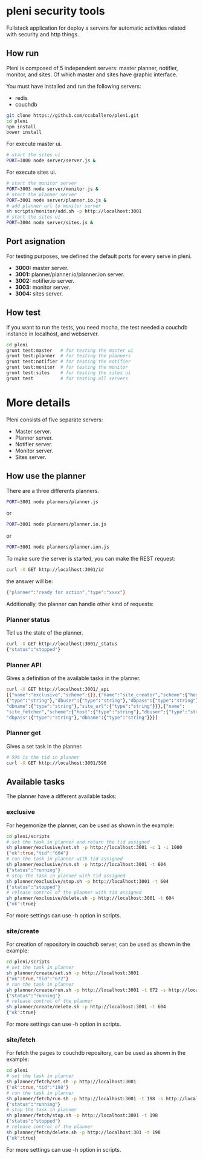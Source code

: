 # pleni security tools

Fullstack application for deploy a servers for automatic activities related with
security and http things.

## How run

Pleni is composed of 5 independent servers: master planner, notifier, monitor,
and sites. Of which master and sites have graphic interface.

You must have installed and run the following servers:

- redis
- couchdb

```sh
git clone https://github.com/ccaballero/pleni.git
cd pleni
npm install
bower install
```

For execute master ui.

```sh
# start the sites ui
PORT=3000 node server/server.js &
```

For execute sites ui.

```sh
# start the monitor server
PORT=3003 node server/monitor.js &
# start the planner server
PORT=3001 node server/planner.io.js &
# add planner url to monitor server
sh scripts/monitor/add.sh -p http://localhost:3001
# start the sites ui
PORT=3004 node server/sites.js &
```

## Port asignation

For testing purposes, we defined the default ports for every serve in pleni.

- **3000:** master server.
- **3001:** planner/planner.io/planner.ion server.
- **3002:** notifier.io server.
- **3003:** monitor server.
- **3004:** sites server.

## How test

If you want to run the tests, you need mocha, the test needed a couchdb instance
in localhost, and webserver.

```sh
cd pleni
grunt test:master   # for testing the master ui
grunt test:planner  # for testing the planners
grunt test:notifier # for testing the notifier
grunt test:monitor  # for testing the monitor
grunt test:sites    # for testing the sites ui
grunt test          # for testing all servers
```

# More details

Pleni consists of five separate servers:

- Master server.
- Planner server.
- Notifier server.
- Monitor server.
- Sites server.

## How use the planner

There are a three differents planners.

```sh
PORT=3001 node planners/planner.js
```

or

```sh
PORT=3001 node planners/planner.io.js
```

or

```sh
PORT=3001 node planners/planner.ion.js
```

To make sure the server is started, you can make the REST request:

```sh
curl -X GET http://localhost:3001/id
```

the answer will be:

```sh
{"planner":"ready for action","type":"xxxx"}
```

Additionally, the planner can handle other kind of requests:

### Planner status

Tell us the state of the planner.

```sh
curl -X GET http://localhost:3001/_status
{"status":"stopped"}
```

### Planner API

Gives a definition of the available tasks in the planner.

```sh
curl -X GET http://localhost:3001/_api
[{"name":"exclusive","scheme":{}},{"name":"site_creator","scheme":{"host":
{"type":"string"},"dbuser":{"type":"string"},"dbpass":{"type":"string"},
"dbname":{"type":"string"},"site_url":{"type":"string"}}},{"name":
"site_fetcher","scheme":{"host":{"type":"string"},"dbuser":{"type":"string"},
"dbpass":{"type":"string"},"dbname":{"type":"string"}}}]
```

### Planner get

Gives a set task in the planner.

```sh
# 596 is the tid in planner
curl -X GET http://localhost:3001/596
```

## Available tasks

The planner have a different available tasks:

### exclusive

For hegemonize the planner, can be used as shown in the example:

```sh
cd pleni/scripts
# set the task in planner and return the tid assigned
sh planner/exclusive/set.sh -p http://localhost:3001 -c 1 -i 1000
{"ok":true,"tid":"604"}
# run the task in planner with tid assigned
sh planner/exclusive/run.sh -p http://localhost:3001 -t 604
{"status":"running"}
# stop the task in planner with tid assigned
sh planner/exclusive/stop.sh -p http://localhost:3001 -t 604
{"status":"stopped"}
# release control of the planner with tid assigned
sh planner/exclusive/delete.sh -p http://localhost:3001 -t 604
{"ok":true}
```

For more settings can use -h option in scripts.

### site/create

For creation of repository in couchdb server, can be used as shown in the
example:

```sh
cd pleni/scripts
# set the task in planner
sh planner/create/set.sh -p http://localhost:3001
{"ok":true,"tid":"672"}
# run the task in planner
sh planner/create/run.sh -p http://localhost:3001 -t 672 -s http://localhost:5984 -n google -u http://www.google.com.bo
{"status":"running"}
# release control of the planner
sh planner/create/delete.sh -p http://localhost:3001 -t 604
{"ok":true}
```

For more settings can use -h option in scripts.

### site/fetch

For fetch the pages to couchdb repository, can be used as shown in the example:

```sh
cd pleni
# set the task in planner
sh planner/fetch/set.sh -p http://localhost:3001
{"ok":true,"tid":"198"}
# run the task in planner
sh planner/fetch/run.sh -p http://localhost:3001 -t 198 -s http://localhost:5984 -n google
{"status":"running"}
# stop the task in planner
sh planner/fetch/stop.sh -p http://localhost:3001 -t 198
{"status":"stopped"}
# release control of the planner
sh planner/fetch/delete.sh -p http://localhost:301 -t 198
{"ok":true}
```

For more settings can use -h option in scripts.

